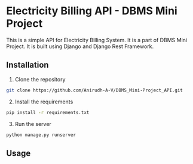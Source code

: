 # Electricity Billing API - DBMS Mini Project

This is a simple API for Electricity Billing System. It is a part of DBMS Mini Project. It is built using Django and Django Rest Framework.

## Installation

1. Clone the repository

```bash
git clone https://github.com/Anirudh-A-V/DBMS_Mini-Project_API.git
```

2. Install the requirements

```bash
pip install -r requirements.txt
```

3. Run the server

```bash
python manage.py runserver
```

## Usage
